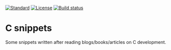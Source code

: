 [![Standard](https://img.shields.io/badge/C-89/90/99/11/18/2x-blue.svg)](https://en.wikipedia.org/wiki/C_%28programming_language%29) [![License](https://img.shields.io/badge/license-MIT-blue.svg)](https://opensource.org/licenses/MIT) [![Build status](https://ci.appveyor.com/api/projects/status/a1suyunh96uban16?svg=true)](https://ci.appveyor.com/project/mpoullet/c-snippets/branch/master)

# C snippets

Some snippets written after reading blogs/books/articles on C development.
